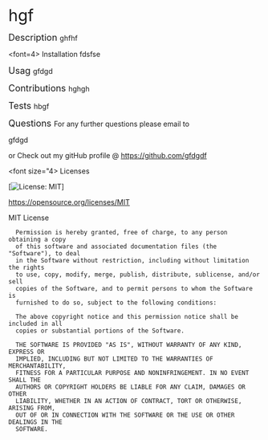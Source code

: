  <font size ="6"><span styl="color:red"> hgf </span></font>
  
  <font size="4"> Description </font>
  ghfhf

  <font=4> Installation </font>
  fdsfse

  <font size="4"> Usag </font>
  gfdgd

  <font size="4"> Contributions </font>
  hghgh

  <font size="4"> Tests </font>
  hbgf

<font size="4"> Questions </font>
For any further questions please email to

gfdgd

or Check out my gitHub profile @
https://github.com/gfdgdf

  <font size="4> Licenses </font>
  

  [![License: MIT](https://img.shields.io/badge/License-MIT-yellow.svg)]

  https://opensource.org/licenses/MIT

  MIT License

      
      
      Permission is hereby granted, free of charge, to any person obtaining a copy
      of this software and associated documentation files (the "Software"), to deal
      in the Software without restriction, including without limitation the rights
      to use, copy, modify, merge, publish, distribute, sublicense, and/or sell
      copies of the Software, and to permit persons to whom the Software is
      furnished to do so, subject to the following conditions:
      
      The above copyright notice and this permission notice shall be included in all
      copies or substantial portions of the Software.
      
      THE SOFTWARE IS PROVIDED "AS IS", WITHOUT WARRANTY OF ANY KIND, EXPRESS OR
      IMPLIED, INCLUDING BUT NOT LIMITED TO THE WARRANTIES OF MERCHANTABILITY,
      FITNESS FOR A PARTICULAR PURPOSE AND NONINFRINGEMENT. IN NO EVENT SHALL THE
      AUTHORS OR COPYRIGHT HOLDERS BE LIABLE FOR ANY CLAIM, DAMAGES OR OTHER
      LIABILITY, WHETHER IN AN ACTION OF CONTRACT, TORT OR OTHERWISE, ARISING FROM,
      OUT OF OR IN CONNECTION WITH THE SOFTWARE OR THE USE OR OTHER DEALINGS IN THE
      SOFTWARE.
  
  